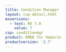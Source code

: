```yaml
---
title: Condition Manager
layout: csp-detail.html
mxversions:
  - text: MX 7.0
    value: 7
csp: conditionmgr
product: EMDK for Xamarin
productversion: '2.7'
---
```


















